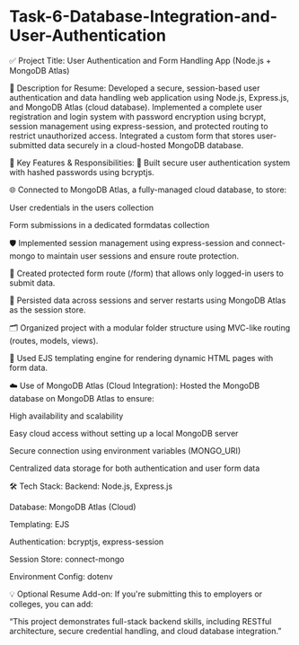 # Task-6-Database-Integration-and-User-Authentication


✅ Project Title:
User Authentication and Form Handling App (Node.js + MongoDB Atlas)

📝 Description for Resume:
Developed a secure, session-based user authentication and data handling web application using Node.js, Express.js, and MongoDB Atlas (cloud database). Implemented a complete user registration and login system with password encryption using bcrypt, session management using express-session, and protected routing to restrict unauthorized access. Integrated a custom form that stores user-submitted data securely in a cloud-hosted MongoDB database.

🚀 Key Features & Responsibilities:
🔐 Built secure user authentication system with hashed passwords using bcryptjs.

🌐 Connected to MongoDB Atlas, a fully-managed cloud database, to store:

User credentials in the users collection

Form submissions in a dedicated formdatas collection

🛡️ Implemented session management using express-session and connect-mongo to maintain user sessions and ensure route protection.

📄 Created protected form route (/form) that allows only logged-in users to submit data.

💾 Persisted data across sessions and server restarts using MongoDB Atlas as the session store.

🗂️ Organized project with a modular folder structure using MVC-like routing (routes, models, views).

📁 Used EJS templating engine for rendering dynamic HTML pages with form data.

☁️ Use of MongoDB Atlas (Cloud Integration):
Hosted the MongoDB database on MongoDB Atlas to ensure:

High availability and scalability

Easy cloud access without setting up a local MongoDB server

Secure connection using environment variables (MONGO_URI)

Centralized data storage for both authentication and user form data

🛠️ Tech Stack:
Backend: Node.js, Express.js

Database: MongoDB Atlas (Cloud)

Templating: EJS

Authentication: bcryptjs, express-session

Session Store: connect-mongo

Environment Config: dotenv

💡 Optional Resume Add-on:
If you're submitting this to employers or colleges, you can add:

“This project demonstrates full-stack backend skills, including RESTful architecture, secure credential handling, and cloud database integration.”
